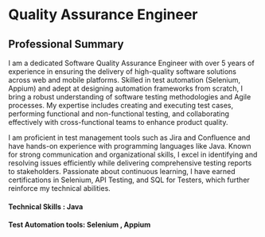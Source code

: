 # Quality Assurance Engineer 
## Professional Summary
I am a dedicated Software Quality Assurance Engineer with over 5 years of experience in ensuring the delivery of high-quality software solutions across web and mobile platforms. Skilled in test automation (Selenium, Appium) and adept at designing automation frameworks from scratch, I bring a robust understanding of software testing methodologies and Agile processes. My expertise includes creating and executing test cases, performing functional and non-functional testing, and collaborating effectively with cross-functional teams to enhance product quality.

I am proficient in test management tools such as Jira and Confluence and have hands-on experience with programming languages like Java. Known for strong communication and organizational skills, I excel in identifying and resolving issues efficiently while delivering comprehensive testing reports to stakeholders. Passionate about continuous learning, I have earned certifications in Selenium, API Testing, and SQL for Testers, which further reinforce my technical abilities.

#### Technical Skills : Java 
#### Test Automation tools: Selenium , Appium



